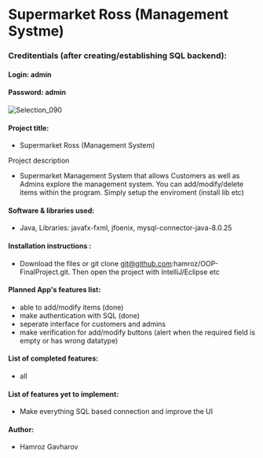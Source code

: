 
# Supermarket Ross (Management Systme)

### Creditentials (after creating/establishing SQL backend):
#### Login: admin
#### Password: admin



![Selection_090](https://user-images.githubusercontent.com/62178569/120062766-35bdac80-c07d-11eb-94f4-094ceb6a427a.png)



#### Project title:
- Supermarket Ross (Management System)

Project description 
-  Supermarket Management System that allows Customers as well as Admins explore the management system. You can add/modify/delete items within the program. Simply setup the enviroment (install lib etc)

#### Software & libraries used: 
- Java, Libraries: javafx-fxml, jfoenix, mysql-connector-java-8.0.25 

#### Installation instructions : 
- Download the files or git clone git@github.com:hamroz/OOP-FinalProject.git. Then open the project with IntelliJ/Eclipse etc

#### Planned App's features list: 
- able to add/modify items (done) 
- make authentication with SQL (done)
- seperate interface for customers and admins
- make verification for add/modify buttons (alert when the required field is empty or has wrong datatype) 

#### List of completed features: 
- all

#### List of features yet to implement: 
- Make everything SQL based connection and improve the UI 



#### Author: 
- Hamroz Gavharov

